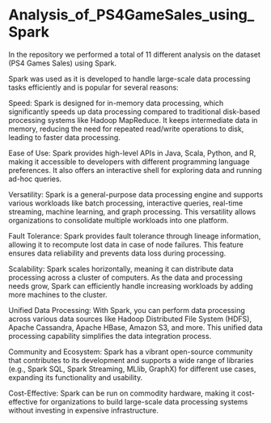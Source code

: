 # Analysis_of_PS4GameSales_using_Spark

In the repository we performed a total of 11 different analysis on the dataset (PS4 Games Sales) using Spark. 

Spark was used as it is developed to handle large-scale data processing tasks efficiently and is popular for several reasons:

Speed: Spark is designed for in-memory data processing, which significantly speeds up data processing compared to traditional 
disk-based processing systems like Hadoop MapReduce. It keeps intermediate data in memory, reducing the need for repeated 
read/write operations to disk, leading to faster data processing.

Ease of Use: Spark provides high-level APIs in Java, Scala, Python, and R, making it accessible to developers with different 
programming language preferences. It also offers an interactive shell for exploring data and running ad-hoc queries.

Versatility: Spark is a general-purpose data processing engine and supports various workloads like batch processing, interactive queries, 
real-time streaming, machine learning, and graph processing. This versatility allows organizations to consolidate multiple workloads into one platform.

Fault Tolerance: Spark provides fault tolerance through lineage information, allowing it to recompute lost data in case of node failures. 
This feature ensures data reliability and prevents data loss during processing.

Scalability: Spark scales horizontally, meaning it can distribute data processing across a cluster of computers. As the data and processing needs grow, Spark can efficiently handle increasing workloads by adding more machines to the cluster.

Unified Data Processing: With Spark, you can perform data processing across various data sources like Hadoop Distributed File System (HDFS), Apache Cassandra, Apache HBase, Amazon S3, and more. This unified data processing capability simplifies the data integration process.

Community and Ecosystem: Spark has a vibrant open-source community that contributes to its development and supports a wide range of libraries (e.g., Spark SQL, Spark Streaming, MLlib, GraphX) for different use cases, expanding its functionality and usability.

Cost-Effective: Spark can be run on commodity hardware, making it cost-effective for organizations to build large-scale data processing systems without investing in expensive infrastructure.
